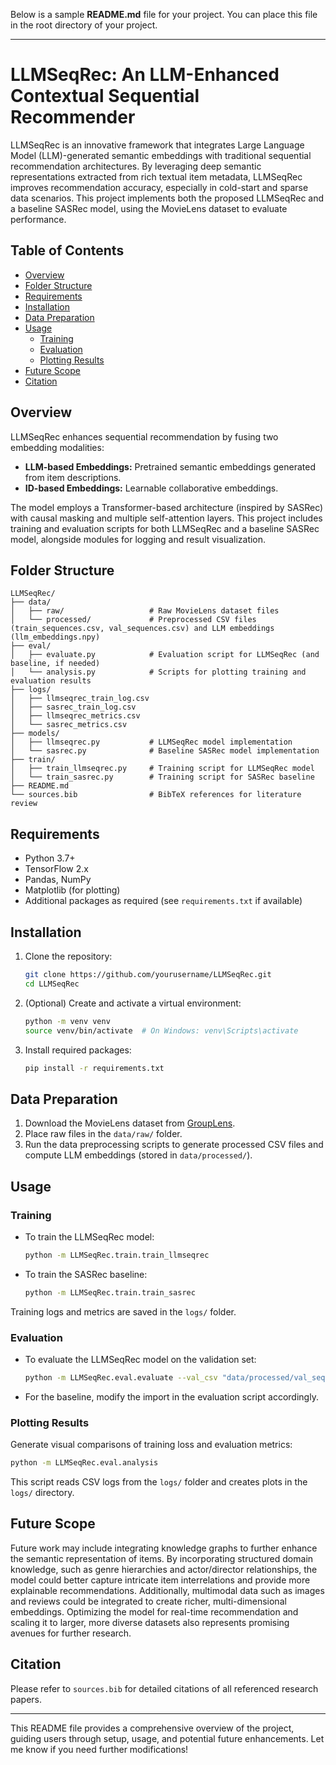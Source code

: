 Below is a sample **README.md** file for your project. You can place this file in the root directory of your project.

---

# LLMSeqRec: An LLM-Enhanced Contextual Sequential Recommender

LLMSeqRec is an innovative framework that integrates Large Language Model (LLM)-generated semantic embeddings with traditional sequential recommendation architectures. By leveraging deep semantic representations extracted from rich textual item metadata, LLMSeqRec improves recommendation accuracy, especially in cold-start and sparse data scenarios. This project implements both the proposed LLMSeqRec and a baseline SASRec model, using the MovieLens dataset to evaluate performance.

## Table of Contents
- [Overview](#overview)
- [Folder Structure](#folder-structure)
- [Requirements](#requirements)
- [Installation](#installation)
- [Data Preparation](#data-preparation)
- [Usage](#usage)
  - [Training](#training)
  - [Evaluation](#evaluation)
  - [Plotting Results](#plotting-results)
- [Future Scope](#future-scope)
- [Citation](#citation)

## Overview
LLMSeqRec enhances sequential recommendation by fusing two embedding modalities:
- **LLM-based Embeddings:** Pretrained semantic embeddings generated from item descriptions.
- **ID-based Embeddings:** Learnable collaborative embeddings.
  
The model employs a Transformer-based architecture (inspired by SASRec) with causal masking and multiple self-attention layers. This project includes training and evaluation scripts for both LLMSeqRec and a baseline SASRec model, alongside modules for logging and result visualization.

## Folder Structure
```
LLMSeqRec/
├── data/
│   ├── raw/                   # Raw MovieLens dataset files
│   └── processed/             # Preprocessed CSV files (train_sequences.csv, val_sequences.csv) and LLM embeddings (llm_embeddings.npy)
├── eval/
│   ├── evaluate.py            # Evaluation script for LLMSeqRec (and baseline, if needed)
│   └── analysis.py            # Scripts for plotting training and evaluation results
├── logs/
│   ├── llmseqrec_train_log.csv
│   ├── sasrec_train_log.csv
│   ├── llmseqrec_metrics.csv
│   └── sasrec_metrics.csv
├── models/
│   ├── llmseqrec.py           # LLMSeqRec model implementation
│   └── sasrec.py              # Baseline SASRec model implementation
├── train/
│   ├── train_llmseqrec.py     # Training script for LLMSeqRec model
│   └── train_sasrec.py        # Training script for SASRec baseline
├── README.md
└── sources.bib                # BibTeX references for literature review
```

## Requirements
- Python 3.7+
- TensorFlow 2.x
- Pandas, NumPy
- Matplotlib (for plotting)
- Additional packages as required (see `requirements.txt` if available)

## Installation
1. Clone the repository:
   ```bash
   git clone https://github.com/yourusername/LLMSeqRec.git
   cd LLMSeqRec
   ```
2. (Optional) Create and activate a virtual environment:
   ```bash
   python -m venv venv
   source venv/bin/activate  # On Windows: venv\Scripts\activate
   ```
3. Install required packages:
   ```bash
   pip install -r requirements.txt
   ```

## Data Preparation
1. Download the MovieLens dataset from [GroupLens](https://grouplens.org/datasets/movielens/).
2. Place raw files in the `data/raw/` folder.
3. Run the data preprocessing scripts to generate processed CSV files and compute LLM embeddings (stored in `data/processed/`).

## Usage

### Training
- To train the LLMSeqRec model:
  ```bash
  python -m LLMSeqRec.train.train_llmseqrec
  ```
- To train the SASRec baseline:
  ```bash
  python -m LLMSeqRec.train.train_sasrec
  ```

Training logs and metrics are saved in the `logs/` folder.

### Evaluation
- To evaluate the LLMSeqRec model on the validation set:
  ```bash
  python -m LLMSeqRec.eval.evaluate --val_csv "data/processed/val_sequences.csv" --emb_path "data/processed/llm_embeddings.npy" --top_k 10
  ```
- For the baseline, modify the import in the evaluation script accordingly.

### Plotting Results
Generate visual comparisons of training loss and evaluation metrics:
```bash
python -m LLMSeqRec.eval.analysis
```
This script reads CSV logs from the `logs/` folder and creates plots in the `logs/` directory.

## Future Scope
Future work may include integrating knowledge graphs to further enhance the semantic representation of items. By incorporating structured domain knowledge, such as genre hierarchies and actor/director relationships, the model could better capture intricate item interrelations and provide more explainable recommendations. Additionally, multimodal data such as images and reviews could be integrated to create richer, multi-dimensional embeddings. Optimizing the model for real-time recommendation and scaling it to larger, more diverse datasets also represents promising avenues for further research.

## Citation
Please refer to `sources.bib` for detailed citations of all referenced research papers.

---

This README file provides a comprehensive overview of the project, guiding users through setup, usage, and potential future enhancements. Let me know if you need further modifications!